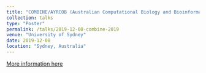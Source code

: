 ```yaml
---
title: "COMBINE/AYRCOB (Australian Computational Biology and Bioinformatics Student Society/Asian Young Researchers Conference on Computational and Omics Biology symposium) 2019"
collection: talks
type: "Poster"
permalink: /talks/2019-12-08-combine-2019
venue: "University of Sydney"
date: 2019-12-08
location: "Sydney, Australia"
---
```


[More information here](https://doi.org/10.7490/f1000research.1117749.1)
